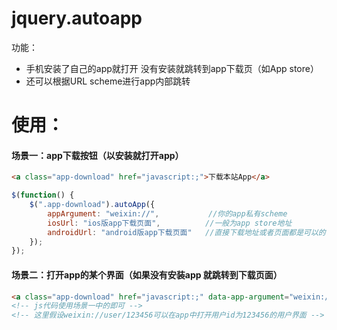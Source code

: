 jquery.autoapp
==============

功能：
* 手机安装了自己的app就打开 没有安装就跳转到app下载页（如App store） 
* 还可以根据URL scheme进行app内部跳转

使用：
==============

#### 场景一：app下载按钮（以安装就打开app）
```html
<a class="app-download" href="javascript:;">下载本站App</a>
```
```javascript
$(function() {
	$(".app-download").autoApp({
		appArgument: "weixin://",			//你的app私有scheme
		iosUrl: "ios版app下载页面",			//一般为app store地址
		androidUrl: "android版app下载页面"	//直接下载地址或者页面都是可以的
	});
});
```

#### 场景二：打开app的某个界面（如果没有安装app 就跳转到下载页面）
```html
<a class="app-download" href="javascript:;" data-app-argument="weixin://user/123456">查看此用户</a>
<!-- js代码使用场景一中的即可 -->
<!-- 这里假设weixin://user/123456可以在app中打开用户id为123456的用户界面 -->
```
